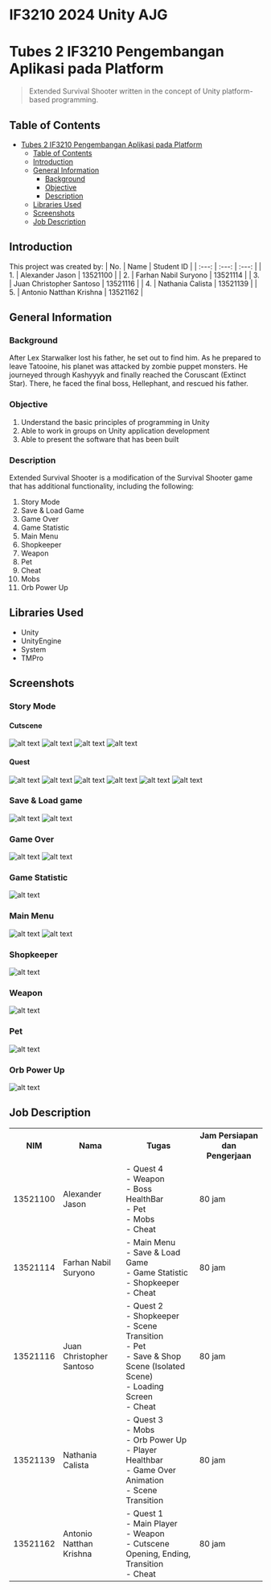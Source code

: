 # IF3210 2024 Unity AJG

# Tubes 2 IF3210 Pengembangan Aplikasi pada Platform

> Extended Survival Shooter written in the concept of Unity platform-based programming.

## Table of Contents

- [Tubes 2 IF3210 Pengembangan Aplikasi pada Platform](#tubes-2-if3210-pengembangan-aplikasi-pada-platform)
  - [Table of Contents](#table-of-contents)
  - [Introduction](#introduction)
  - [General Information](#general-information)
    - [Background](#background)
    - [Objective](#objective)
    - [Description](#description)
  - [Libraries Used](#libraries-used)
  - [Screenshots](#screenshots)
  - [Job Description](#job-description)

## Introduction
This project was created by:
| No. | Name | Student ID |
| :---: | :---: | :---: |
| 1. | Alexander Jason | 13521100 |
| 2. | Farhan Nabil Suryono | 13521114 |
| 3. | Juan Christopher Santoso | 13521116 |
| 4. | Nathania Calista | 13521139 |
| 5. | Antonio Natthan Krishna | 13521162 |

## General Information
### Background
After Lex Starwalker lost his father, he set out to find him. As he prepared to leave Tatooine, his planet was attacked by zombie puppet monsters. He journeyed through Kashyyyk and finally reached the Coruscant (Extinct Star). There, he faced the final boss, Hellephant, and rescued his father.

### Objective
1. Understand the basic principles of programming in Unity
2. Able to work in groups on Unity application development
3. Able to present the software that has been built

### Description
Extended Survival Shooter is a modification of the Survival Shooter game that has additional functionality, including the following:

1. Story Mode
2. Save & Load Game
3. Game Over
4. Game Statistic
5. Main Menu
6. Shopkeeper
7. Weapon
8. Pet
9. Cheat
10. Mobs
11. Orb Power Up

## Libraries Used

- Unity
- UnityEngine
- System
- TMPro

## Screenshots

### Story Mode

#### Cutscene

![alt text](screenshots/opening.jpg)
![alt text](screenshots/quest1-intro.jpg)
![alt text](screenshots/quest2-intro.jpg)
![alt text](screenshots/closing.jpg)

#### Quest

![alt text](screenshots/quest1-1.jpg)
![alt text](screenshots/quest1-2.jpg)
![alt text](screenshots/quest2-2.jpg)
![alt text](screenshots/quest2-1.jpg)
![alt text](screenshots/quest3.jpg)
![alt text](screenshots/quest4.jpg)

### Save & Load game
![alt text](screenshots/save-game.jpg)
![alt text](screenshots/load-game.jpg)

### Game Over

![alt text](screenshots/game-over-1.jpg)
![alt text](screenshots/game-over-2.jpg)

### Game Statistic

![alt text](screenshots/statistic.jpg)

### Main Menu

![alt text](screenshots/main-menu.jpg)
![alt text](screenshots/settings.jpg)

### Shopkeeper

![alt text](screenshots/isolated-scene.jpg)

### Weapon

![alt text](screenshots/weapon.jpg)

### Pet

![alt text](screenshots/pet.jpg)

### Orb Power Up

![alt text](screenshots/orb.jpg)


## Job Description
<table>
  <tr>
    <th>NIM</th>
    <th>Nama</th>
    <th>Tugas</th>
    <th>Jam Persiapan dan Pengerjaan</th>
  </tr>
  <tr>
    <td>13521100</td>
    <td>Alexander Jason</td>
    <td>
      - Quest 4<br>
      - Weapon<br>
      - Boss HealthBar<br>
      - Pet<br>
      - Mobs<br>
      - Cheat
    </td>
    <td>80 jam</td>
  </tr>
  <tr>
    <td>13521114</td>
    <td>Farhan Nabil Suryono</td>
    <td>
      - Main Menu<br>
      - Save & Load Game <br>
      - Game Statistic<br>
      - Shopkeeper<br>
      - Cheat
    </td>
    <td>80 jam</td>
  </tr>
  <tr>
    <td>13521116</td>
    <td>Juan Christopher Santoso</td>
    <td>
      - Quest 2<br>
      - Shopkeeper<br>
      - Scene Transition<br>
      - Pet<br>
      - Save & Shop Scene (Isolated Scene)<br>
      - Loading Screen <br>
      - Cheat
    </td>
    <td>80 jam</td>
  </tr>
  <tr>
    <td>13521139</td>
    <td>Nathania Calista</td>
    <td>
      - Quest 3<br>
      - Mobs<br>
      - Orb Power Up<br>
      - Player Healthbar <br>
      - Game Over Animation<br>
      - Scene Transition
    </td>
    <td>80 jam</td>
  </tr>
  <tr>
    <td>13521162</td>
    <td>Antonio Natthan Krishna</td>
    <td>
        - Quest 1<br>
        - Main Player<br>
        - Weapon<br>
        - Cutscene Opening, Ending, Transition<br>
        - Cheat
    </td>
    <td>80 jam</td>
  </tr>
</table>
